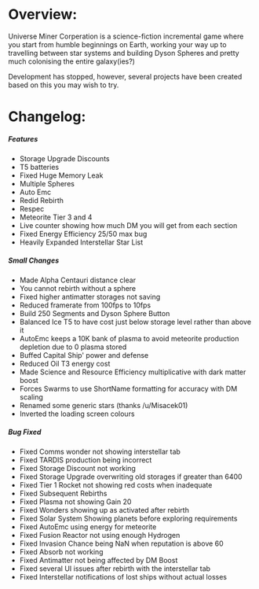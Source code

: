 # Overview:
Universe Miner Corperation is a science-fiction incremental game where you start from humble beginnings on Earth, working your way up to travelling between star systems and building Dyson Spheres and pretty much colonising the entire galaxy(ies?)

Development has stopped, however, several projects have been created based on this you may wish to try.

# Changelog:
##### Features

- Storage Upgrade Discounts
- T5 batteries
- Fixed Huge Memory Leak
- Multiple Spheres
- Auto Emc
- Redid Rebirth
- Respec
- Meteorite Tier 3 and 4
- Live counter showing how much DM you will get from each section
- Fixed Energy Efficiency 25/50 max bug
- Heavily Expanded Interstellar Star List

##### Small Changes

- Made Alpha Centauri distance clear
- You cannot rebirth without a sphere
- Fixed higher antimatter storages not saving
- Reduced framerate from 100fps to 10fps
- Build 250 Segments and Dyson Sphere Button
- Balanced Ice T5 to have cost just below storage level rather than above it
- AutoEmc keeps a 10K bank of plasma to avoid meteorite production depletion due to 0 plasma stored
- Buffed Capital Ship\' power and defense
- Reduced Oil T3 energy cost
- Made Science and Resource Efficiency multiplicative with dark matter boost
- Forces Swarms to use ShortName formatting for accuracy with DM scaling
- Renamed some generic stars (thanks /u/Misacek01)
- Inverted the loading screen colours

##### Bug Fixed

- Fixed Comms wonder not showing interstellar tab
- Fixed TARDIS production being incorrect
- Fixed Storage Discount not working
- Fixed Storage Upgrade overwriting old storages if greater than 6400
- Fixed Tier 1 Rocket not showing red costs when inadequate
- Fixed Subsequent Rebirths
- Fixed Plasma not showing Gain 20
- Fixed Wonders showing up as activated after rebirth
- Fixed Solar System Showing planets before exploring requirements
- Fixed AutoEmc using energy for meteorite
- Fixed Fusion Reactor not using enough Hydrogen
- Fixed Invasion Chance being NaN when reputation is above 60
- Fixed Absorb not working
- Fixed Antimatter not being affected by DM Boost
- Fixed several UI issues after rebirth with the interstellar tab
- Fixed Interstellar notifications of lost ships without actual losses
